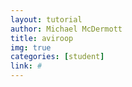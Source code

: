 ```yaml
---
layout: tutorial
author: Michael McDermott
title: aviroop
img: true
categories: [student]
link: #
---
```

